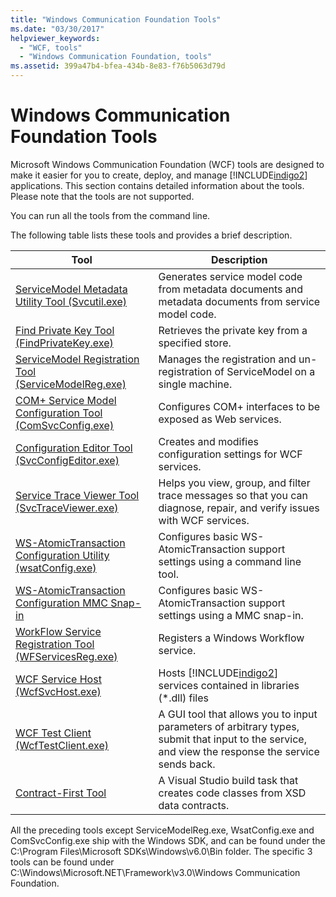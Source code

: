```yaml
---
title: "Windows Communication Foundation Tools"
ms.date: "03/30/2017"
helpviewer_keywords: 
  - "WCF, tools"
  - "Windows Communication Foundation, tools"
ms.assetid: 399a47b4-bfea-434b-8e83-f76b5063d79d
---
```

# Windows Communication Foundation Tools
Microsoft Windows Communication Foundation (WCF) tools are designed to make it easier for you to create, deploy, and manage [!INCLUDE[indigo2](../../../includes/indigo2-md.md)] applications. This section contains detailed information about the tools. Please note that the tools are not supported.  
  
 You can run all the tools from the command line.  
  
 The following table lists these tools and provides a brief description.  
  
|Tool|Description|  
|----------|-----------------|  
|[ServiceModel Metadata Utility Tool (Svcutil.exe)](../../../docs/framework/wcf/servicemodel-metadata-utility-tool-svcutil-exe.md)|Generates service model code from metadata documents and metadata documents from service model code.|  
|[Find Private Key Tool (FindPrivateKey.exe)](../../../docs/framework/wcf/find-private-key-tool-findprivatekey-exe.md)|Retrieves the private key from a specified store.|  
|[ServiceModel Registration Tool (ServiceModelReg.exe)](../../../docs/framework/wcf/servicemodelreg-exe.md)|Manages the registration and un-registration of ServiceModel on a single machine.|  
|[COM+ Service Model Configuration Tool (ComSvcConfig.exe)](../../../docs/framework/wcf/com-service-model-configuration-tool-comsvcconfig-exe.md)|Configures COM+ interfaces to be exposed as Web services.|  
|[Configuration Editor Tool (SvcConfigEditor.exe)](../../../docs/framework/wcf/configuration-editor-tool-svcconfigeditor-exe.md)|Creates and modifies configuration settings for WCF services.|  
|[Service Trace Viewer Tool (SvcTraceViewer.exe)](../../../docs/framework/wcf/service-trace-viewer-tool-svctraceviewer-exe.md)|Helps you view, group, and filter trace messages so that you can diagnose, repair, and verify issues with WCF services.|  
|[WS-AtomicTransaction Configuration Utility (wsatConfig.exe)](../../../docs/framework/wcf/ws-atomictransaction-configuration-utility-wsatconfig-exe.md)|Configures basic WS-AtomicTransaction support settings using a command line tool.|  
|[WS-AtomicTransaction Configuration MMC Snap-in](../../../docs/framework/wcf/ws-atomictransaction-configuration-mmc-snap-in.md)|Configures basic WS-AtomicTransaction support settings using a MMC snap-in.|  
|[WorkFlow Service Registration Tool (WFServicesReg.exe)](../../../docs/framework/wcf/workflow-service-registration-tool-wfservicesreg-exe.md)|Registers a Windows Workflow service.|  
|[WCF Service Host (WcfSvcHost.exe)](../../../docs/framework/wcf/wcf-service-host-wcfsvchost-exe.md)|Hosts [!INCLUDE[indigo2](../../../includes/indigo2-md.md)] services contained in libraries (*.dll) files|  
|[WCF Test Client (WcfTestClient.exe)](../../../docs/framework/wcf/wcf-test-client-wcftestclient-exe.md)|A GUI tool that allows you to input parameters of arbitrary types, submit that input to the service, and view the response the service sends back.|  
|[Contract-First Tool](../../../docs/framework/wcf/contract-first-tool.md)|A Visual Studio build task that creates code classes from XSD data contracts.|  
  
 All the preceding tools except ServiceModelReg.exe, WsatConfig.exe and ComSvcConfig.exe ship with the Windows SDK, and can be found under the C:\Program Files\Microsoft SDKs\Windows\v6.0\Bin folder.  The specific 3 tools can be found under C:\Windows\Microsoft.NET\Framework\v3.0\Windows Communication Foundation.
